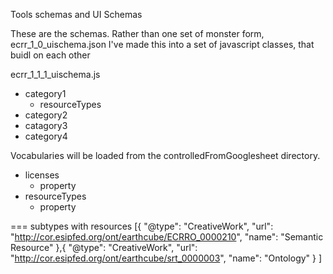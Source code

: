 Tools schemas and UI Schemas

These are the schemas.
Rather than one set of monster form, ecrr_1_0_uischema.json
I've made this into a set of javascript classes, that buidl on each other

ecrr_1_1_1_uischema.js
* category1
   * resourceTypes
* category2
* catagory3
* category4

Vocabularies will be loaded from the controlledFromGooglesheet directory.

* licenses 
  * property
* resourceTypes
  * property 

=== subtypes with resources
[{
"@type": "CreativeWork",
"url": "http://cor.esipfed.org/ont/earthcube/ECRRO_0000210",
"name": "Semantic Resource"
},{
"@type": "CreativeWork",
"url": "http://cor.esipfed.org/ont/earthcube/srt_0000003",
"name": "Ontology"
}
]
